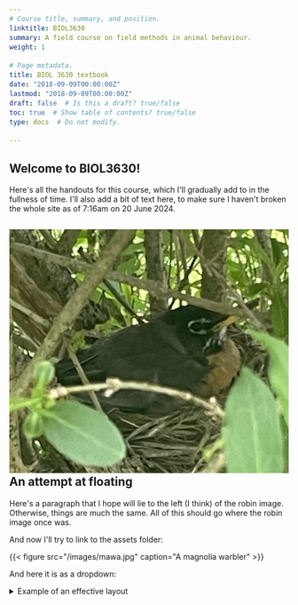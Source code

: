 ```yaml
---
# Course title, summary, and position.
linktitle: BIOL3630
summary: A field course on field methods in animal behaviour.
weight: 1

# Page metadata.
title: BIOL 3630 textbook
date: "2018-09-09T00:00:00Z"
lastmod: "2018-09-09T00:00:00Z"
draft: false  # Is this a draft? true/false
toc: true  # Show table of contents? true/false
type: docs  # Do not modify.

---
```


## Welcome to BIOL3630!


Here's all the handouts for this course, which I'll gradually add to in the fullness of time. I'll also add a bit of text here, to make sure I haven't broken the whole site as of 7:16am on 20 June 2024.

<div style="clear: both;">
  <div style="float: left; margin-right 4em; height="75%" width="75%"">
    <img src="amro.jpg" alt="A robin">
  </div>
  <div>
    <h2>An attempt at floating</h2>
    <p>Here's a paragraph that I hope will lie to the left (I think) of the robin image. Otherwise, things are much the same. All of this should go where the robin image once was.</p>
  </div>
</div>

And now I'll try to link to the assets folder:

{{< figure src="/images/mawa.jpg" caption="A magnolia warbler" >}}

And here it is as a dropdown:

<details>
<summary>Example of an effective layout</summary>

{{< figure src="/images/mawa.jpg" caption="A magnolia warbler" >}}

A Magnolia Warbler. Note the rich detail.

</details>